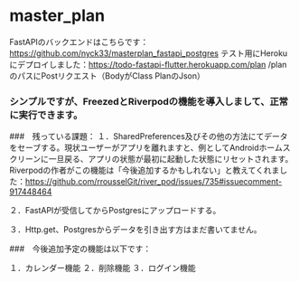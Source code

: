 # master_plan

FastAPIのバックエンドはこちらです：https://github.com/nyck33/masterplan_fastapi_postgres
テスト用にHerokuにデプロイしました：https://todo-fastapi-flutter.herokuapp.com/plan
/planのパスにPostリクエスト（BodyがClass PlanのJson）

### シンプルですが、FreezedとRiverpodの機能を導入しまして、正常に実行できます。

###　残っている課題：
１．SharedPreferences及びその他の方法にてデータをセーブする。現状ユーザーがアプリを離れますと、例としてAndroidホームスクリーンに一旦戻る、アプリの状態が最初に起動した状態にリセットされます。Riverpodの作者がこの機能は「今後追加するかもしれない」と教えてくれました：https://github.com/rrousselGit/river_pod/issues/735#issuecomment-917448464

２．FastAPIが受信してからPostgresにアップロードする。

３．Http.get、Postgresからデータを引き出す方はまだ書いてません。

###　今後追加予定の機能は以下です：

１．カレンダー機能
２．削除機能
３．ログイン機能


